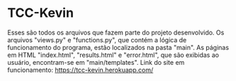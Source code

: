 # TCC-Kevin

Esses são todos os arquivos que fazem parte do projeto desenvolvido.
Os arquivos "views.py" e "functions.py", que contém a lógica de funcionamento do programa, estão localizados na pasta "main".
As páginas em HTML "index.html", "results.html" e "error.html", que são exibidas ao usuário, encontram-se em "main/templates".
Link do site em funcionamento: https://tcc-kevin.herokuapp.com/
